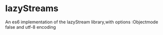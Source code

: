 # lazyStreams
An es6 implementation of the lazyStream library,with options :Objectmode false and utf-8 encoding

